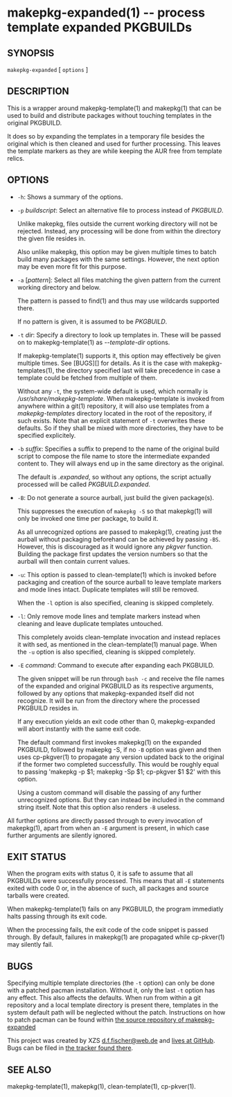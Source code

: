 makepkg-expanded(1) -- process template expanded PKGBUILDs
==========================================================

## SYNOPSIS

`makepkg-expanded` [ `options` ]


## DESCRIPTION

This is a wrapper around makepkg-template(1) and makepkg(1) that can be used to build and distribute packages without touching templates in the original PKGBUILD.

It does so by expanding the templates in a temporary file besides the original which is then cleaned and used for further processing. This leaves the template markers as they are while keeping the AUR free from template relics.


## OPTIONS

  - `-h`:
    Shows a summary of the options.

  - `-p` _buildscript_:
    Select an alternative file to process instead of _PKGBUILD_.

    Unlike makepkg, files outside the current working directory will not be rejected. Instead, any processing will be done from within the directory the given file resides in.

    Also unlike makepkg, this option may be given multiple times to batch build many packages with the same settings. However, the next option may be even more fit for this purpose.

  - `-a` [_pattern_]:
    Select all files matching the given pattern from the current working directory and below.

    The pattern is passed to find(1) and thus may use wildcards supported there.

    If no pattern is given, it is assumed to be _PKGBUILD_.

  - `-t` _dir_:
    Specify a directory to look up templates in. These will be passed on to makepkg-template(1) as _--template-dir_ options.

    If makepkg-template(1) supports it, this option may effectively be given multiple times. See [BUGS][] for details. As it is the case with makepkg-templates(1), the directory specified last will take precedence in case a template could be fetched from multiple of them.

    Without any `-t`, the system-wide default is used, which normally is _/usr/share/makepkg-template_. When makepkg-template is invoked from anywhere within a git(1) repository, it will also use templates from a _makepkg-templates_ directory located in the root of the repository, if such exists. Note that an explicit statement of `-t` overwrites these defaults. So if they shall be mixed with more directories, they have to be specified explicitely.

  - `-b` _suffix_:
    Specifies a suffix to prepend to the name of the original build script to compose the file name to store the intermediate expanded content to. They will always end up in the same directory as the original.

    The default is _.expanded_, so without any options, the script actually processed will be called _PKGBUILD.expanded_.

  - `-B`:
    Do not generate a source aurball, just build the given package(s).

    This suppresses the execution of `makepkg -S` so that makepkg(1) will only be invoked one time per package, to build it.

    As all unrecognized options are passed to makepkg(1), creating just the aurball without packaging beforehand can be achieved by passing `-BS`. However, this is discouraged as it would ignore any _pkgver_ function. Building the package first updates the version numbers so that the aurball will then contain current values.

  - `-u`:
    This option is passed to clean-template(1) which is invoked before packaging and creation of the source aurball to leave template markers and mode lines intact. Duplicate templates will still be removed.

    When the `-l` option is also specified, cleaning is skipped completely.

  - `-l`:
    Only remove mode lines and template markers instead when cleaning and leave duplicate templates untouched.

    This completely avoids clean-template invocation and instead replaces it with sed, as mentioned in the clean-template(1) manual page. When the `-u` option is also specified, cleaning is skipped completely.

  - `-E` _command_:
    Command to execute after expanding each PKGBUILD.

    The given snippet will be run through `bash -c` and receive the file names of the expanded and original PKGBUILD as its respective arguments, followed by any options that makepkg-expanded itself did not recognize. It will be run from the directory where the processed PKGBUILD resides in.

    If any execution yields an exit code other than 0, makepkg-expanded will abort instantly with the same exit code.

    The default command first invokes makepkg(1) on the expanded PKGBUILD, followed by makepkg -S, if no `-B` option was given and then uses cp-pkgver(1) to propagate any version updated back to the original if the former two completed successfully. This would be roughly equal to passing 'makepkg -p $1; makepkg -Sp $1; cp-pkgver $1 $2' with this option.

    Using a custom command will disable the passing of any further unrecognized options. But they can instead be included in the command string itself. Note that this option also renders `-B` useless.

All further options are directly passed through to every invocation of makepkg(1), apart from when an `-E` argument is present, in which case further arguments are silently ignored.


## EXIT STATUS

When the program exits with status 0, it is safe to assume that all PKGBUILDs were successfully processed. This means that all `-E` statements exited with code 0 or, in the absence of such, all packages and source tarballs were created.

When makepkg-template(1) fails on any PKGBUILD, the program immediatly halts passing through its exit code.

When the processing fails, the exit code of the code snippet is passed through. By default, failures in makepkg(1) are propagated while cp-pkver(1) may silently fail.


## BUGS

Specifying multiple template directories (the `-t` option) can only be done with a patched pacman installation. Without it, only the last `-t` option has any effect. This also affects the defaults. When run from within a git repository and a local template directory is present there, templates in the system default path will be neglected without the patch. Instructions on how to patch pacman can be found within [the source repository of makepkg-expanded](https://github.com/dffischer/makepkg-expanded/blob/master/patching-pacman.md)

This project was created by XZS <d.f.fischer@web.de> and [lives at GitHub](http://github.com/dffischer/makepkg-expanded). Bugs can be filed in [the tracker found there](http://github.com/dffischer/makepkg-expanded/issues).


## SEE ALSO

makepkg-template(1), makepkg(1), clean-template(1), cp-pkver(1).
